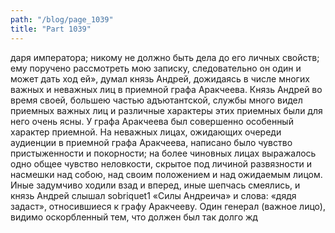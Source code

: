 ```yaml
---
path: "/blog/page_1039"
title: "Part 1039"
---
```


даря императора; никому не должно быть дела до его личных свойств; ему поручено рассмотреть мою записку, следовательно он один и может дать ход ей», думал князь Андрей, дожидаясь в числе многих важных и неважных лиц в приемной графа Аракчеева.
Князь Андрей во время своей, большею частью адъютантской, службы много видел приемных важных лиц и различные характеры этих приемных были для него очень ясны. У графа Аракчеева был совершенно особенный характер приемной. На неважных лицах, ожидающих очереди аудиенции в приемной графа Аракчеева, написано было чувство пристыженности и покорности; на более чиновных лицах выражалось одно общее чувство неловкости, скрытое под личиной развязности и насмешки над собою, над своим положением и над ожидаемым лицом. Иные задумчиво ходили взад и вперед, иные шепчась смеялись, и князь Андрей слышал sobriquet1 «Силы Андреича» и слова: «дядя задаст», относившиеся к графу Аракчееву. Один генерал (важное лицо), видимо оскорбленный тем, что должен был так долго жд
